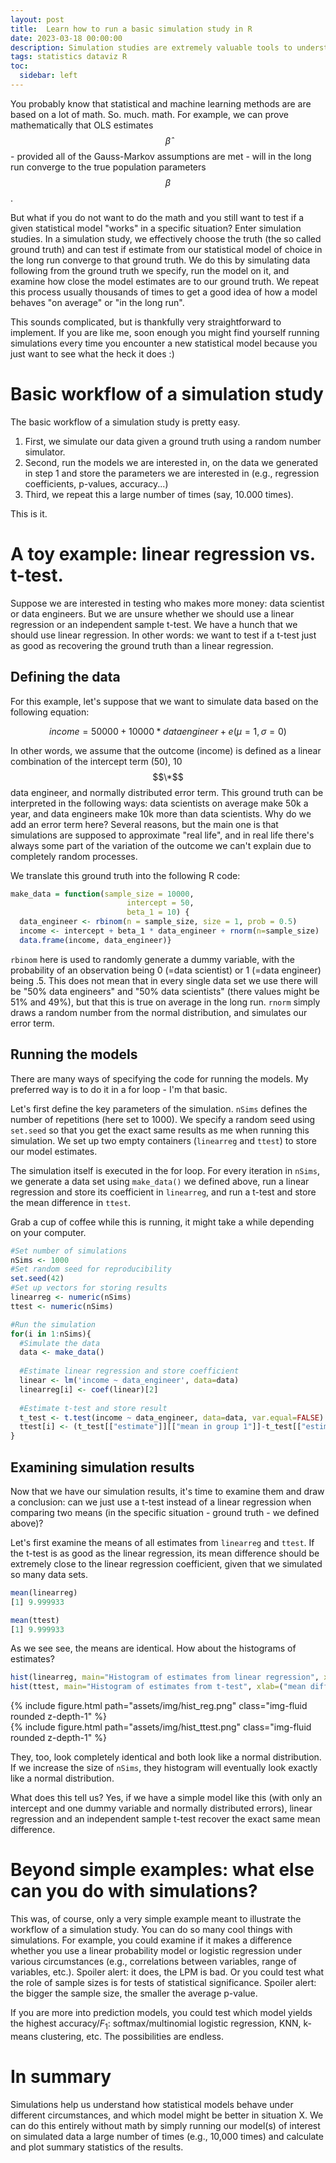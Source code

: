```yaml
---
layout: post
title:  Learn how to run a basic simulation study in R
date: 2023-03-18 00:00:00
description: Simulation studies are extremely valuable tools to understand how statistical models behave. Learn how to run a simulation study comparing linear regression and t-tests in R!
tags: statistics dataviz R
toc:
  sidebar: left
---
```


You probably know that statistical and machine learning methods are are based on a lot of math. So. much. math. For example, we can prove mathematically that OLS estimates $$\hat\beta$$ - provided all of the Gauss-Markov assumptions are met - will in the long run converge to the true population parameters $$\beta$$.

But what if you do not want to do the math and you still want to test if a given statistical model "works" in a specific situation? Enter simulation studies. In a simulation study, we effectively choose the truth (the so called ground truth) and can test if estimate from our statistical model of choice in the long run converge to that ground truth. We do this by simulating data following from the ground truth we specify, run the model on it, and examine how close the model estimates are to our ground truth. We repeat this process usually thousands of times to get a good idea of how a model behaves "on average" or "in the long run".

This sounds complicated, but is thankfully very straightforward to implement. If you are like me, soon enough you might find yourself running simulations every time you encounter a new statistical model because you just want to see what the heck it does :)

# Basic workflow of a simulation study

The basic workflow of a simulation study is pretty easy.

1.  First, we simulate our data given a ground truth using a random number simulator.
2.  Second, run the models we are interested in, on the data we generated in step 1 and store the parameters we are interested in (e.g., regression coefficients, p-values, accuracy...)
3.  Third, we repeat this a large number of times (say, 10.000 times).

This is it.

# A toy example: linear regression vs. t-test.

Suppose we are interested in testing who makes more money: data scientist or data engineers. But we are unsure whether we should use a linear regression or an independent sample t-test. We have a hunch that we should use linear regression. In other words: we want to test if a t-test just as good as recovering the ground truth than a linear regression.

## Defining the data

For this example, let's suppose that we want to simulate data based on the following equation:

$$income = 50000 + 10000 * data engineer + e(\mu=1, \sigma=0)$$

In other words, we assume that the outcome (income) is defined as a linear combination of the intercept term (50), 10 $$\*$$ data engineer, and normally distributed error term. This ground truth can be interpreted in the following ways: data scientists on average make 50k a year, and data engineers make 10k more than data scientists. Why do we add an error term here? Several reasons, but the main one is that simulations are supposed to approximate "real life", and in real life there's always some part of the variation of the outcome we can't explain due to completely random processes.

We translate this ground truth into the following R code:

``` r
make_data = function(sample_size = 10000, 
                          intercept = 50, 
                          beta_1 = 10) {
  data_engineer <- rbinom(n = sample_size, size = 1, prob = 0.5)
  income <- intercept + beta_1 * data_engineer + rnorm(n=sample_size)
  data.frame(income, data_engineer)}
```

`rbinom` here is used to randomly generate a dummy variable, with the probability of an observation being 0 (=data scientist) or 1 (=data engineer) being .5. This does not mean that in every single data set we use there will be "50% data engineers" and "50% data scientists" (there values might be 51% and 49%), but that this is true on average in the long run. `rnorm` simply draws a random number from the normal distribution, and simulates our error term.

## Running the models

There are many ways of specifying the code for running the models. My preferred way is to do it in a for loop - I'm that basic.

Let's first define the key parameters of the simulation. `nSims` defines the number of repetitions (here set to 1000). We specify a random seed using `set.seed` so that you get the exact same results as me when running this simulation. We set up two empty containers (`linearreg` and `ttest`) to store our model estimates.

The simulation itself is executed in the for loop. For every iteration in `nSims`, we generate a data set using `make_data()` we defined above, run a linear regression and store its coefficient in `linearreg`, and run a t-test and store the mean difference in `ttest`.

Grab a cup of coffee while this is running, it might take a while depending on your computer.

``` r
#Set number of simulations
nSims <- 1000
#Set random seed for reproducibility
set.seed(42)
#Set up vectors for storing results
linearreg <- numeric(nSims)
ttest <- numeric(nSims)

#Run the simulation
for(i in 1:nSims){
  #Simulate the data
  data <- make_data()
  
  #Estimate linear regression and store coefficient
  linear <- lm('income ~ data_engineer', data=data)
  linearreg[i] <- coef(linear)[2]
    
  #Estimate t-test and store result
  t_test <- t.test(income ~ data_engineer, data=data, var.equal=FALSE)
  ttest[i] <- (t_test[["estimate"]][["mean in group 1"]]-t_test[["estimate"]][["mean in group 0"]])
}
```

## Examining simulation results

Now that we have our simulation results, it's time to examine them and draw a conclusion: can we just use a t-test instead of a linear regression when comparing two means (in the specific situation - ground truth - we defined above)?

Let's first examine the means of all estimates from `linearreg` and `ttest`. If the t-test is as good as the linear regression, its mean difference should be extremely close to the linear regression coefficient, given that we simulated so many data sets.

``` r
mean(linearreg)
[1] 9.999933

mean(ttest)
[1] 9.999933
```

As we see see, the means are identical. How about the histograms of estimates?

``` r
hist(linearreg, main="Histogram of estimates from linear regression", xlab=("regression coefficient"))
hist(ttest, main="Histogram of estimates from t-test", xlab=("mean difference"))
```


<div class="row mt-3">
    <div class="col-sm mt-3 mt-md-0">
        {% include figure.html path="assets/img/hist_reg.png" class="img-fluid rounded z-depth-1" %}
    </div>
    <div class="col-sm mt-3 mt-md-0">
        {% include figure.html path="assets/img/hist_ttest.png" class="img-fluid rounded z-depth-1" %}
    </div>
</div>


They, too, look completely identical and both look like a normal distribution. If we increase the size of `nSims`, they histogram will eventually look exactly like a normal distribution.

What does this tell us? Yes, if we have a simple model like this (with only an intercept and one dummy variable and normally distributed errors), linear regression and an independent sample t-test recover the exact same mean difference.

# Beyond simple examples: what else can you do with simulations?

This was, of course, only a very simple example meant to illustrate the workflow of a simulation study. You can do so many cool things with simulations. For example, you could examine if it makes a difference whether you use a linear probability model or logistic regression under various circumstances (e.g., correlations between variables, range of variables, etc.). Spoiler alert: it does, the LPM is bad. Or you could test what the role of sample sizes is for tests of statistical significance. Spoiler alert: the bigger the sample size, the smaller the average p-value.

If you are more into prediction models, you could test which model yields the highest accuracy/$F_1$: softmax/multinomial logistic regression, KNN, k-means clustering, etc. The possibilities are endless.

# In summary

Simulations help us understand how statistical models behave under different circumstances, and which model might be better in situation X. We can do this entirely without math by simply running our model(s) of interest on simulated data a large number of times (e.g., 10,000 times) and calculate and plot summary statistics of the results.